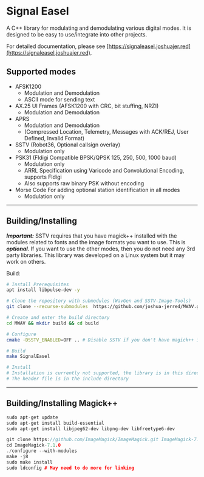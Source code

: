 # Signal Easel
A C++ library for modulating and demodulating various digital modes. It is designed to be easy to use/integrate into other projects.

For detailed documentation, please see [https://signaleasel.joshuajer.red](https://signaleasel.joshuajer.red).

## Supported modes
- AFSK1200
  - Modulation and Demodulation
  - ASCII mode for sending text
- AX.25 UI Frames (AFSK1200 with CRC, bit stuffing, NRZI)
  - Modulation and Demodulation
- APRS 
  - Modulation and Demodulation
  - (Compressed Location, Telemetry, Messages with ACK/REJ, User Defined, Invalid Format)
- SSTV (Robot36, Optional callsign overlay)
  - Modulation only
- PSK31 (Fldigi Compatible BPSK/QPSK 125, 250, 500, 1000 baud)
  - Modulation only
  - ARRL Specification using Varicode and Convolutional Encoding, supports Fldigi
  - Also supports raw binary PSK without encoding
- Morse Code For adding optional station identification in all modes
  - Modulation only

***

## Building/Installing

***Important:*** SSTV requires that you have magick++ installed with the modules related to fonts and the image formats you want to use. This is ***optional***. If you want to use the other modes, then you do not need any 3rd party libraries. This library was developed on a Linux system but it may work on others.

Build:
```bash
# Install Prerequisites
apt install libpulse-dev -y

# Clone the repository with submodules (WavGen and SSTV-Image-Tools)
git clone --recurse-submodules  https://github.com/joshua-jerred/MWAV.git

# Create and enter the build directory
cd MWAV && mkdir build && cd build

# Configure
cmake -DSSTV_ENABLED=OFF .. # Disable SSTV if you don't have magick++ installed, default is ON

# Build
make SignalEasel

# Install
# Installation is currently not supported, the library is in this directory
# The header file is in the include directory
```

***

## Building/Installing Magick++

```c++
sudo apt-get update
sudo apt-get install build-essential
sudo apt-get install libjpeg62-dev libpng-dev libfreetype6-dev

git clone https://github.com/ImageMagick/ImageMagick.git ImageMagick-7.1.0
cd ImageMagick-7.1.0
./configure --with-modules
make -j8
sudo make install
sudo ldconfig # May need to do more for linking
```
